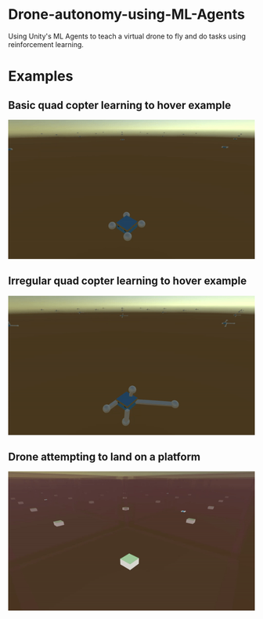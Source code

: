 # Drone-autonomy-using-ML-Agents
Using Unity's ML Agents to teach a virtual drone to fly and do tasks using reinforcement learning.

# Examples
## Basic quad copter learning to hover example
<img src='./media/drone_quad_regular.gif'>

## Irregular quad copter learning to hover example
<img src='./media/drone_quad_irregular.gif'>

## Drone attempting to land on a platform
<img src='./media/drone_quad_regular_landing.gif'>
